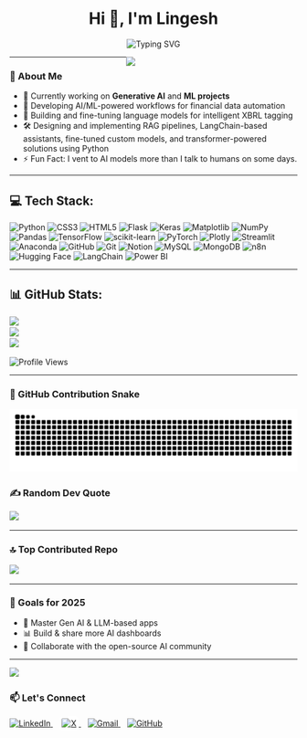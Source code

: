 <!-- GitHub Profile README for Lingesh-S -->

<h1 align="center">Hi 👋, I'm Lingesh</h1>
<p align="center">
  <img src="https://readme-typing-svg.herokuapp.com?font=Fira+Code&weight=500&size=24&pause=1000&color=00F7FF&center=true&vCenter=true&width=435&lines=Gen+AI+%7C+LLMs+%7C+ML+Explorer;Building+Cool+Things+with+Code;Welcome+to+my+GitHub+Profile!" alt="Typing SVG" />
</p>

<img align="right" src="https://media.giphy.com/media/qgQUggAC3Pfv687qPC/giphy.gif" width="300"/>

---
### 🧠 About Me
- 🔭 Currently working on **Generative AI** and **ML projects**
- 🌱 Developing AI/ML-powered workflows for financial data automation
- 🤖 Building and fine-tuning language models for intelligent XBRL tagging
- 🛠 Designing and implementing RAG pipelines, LangChain-based assistants, fine-tuned custom models, and transformer-powered solutions using Python
- ⚡ Fun Fact: I vent to AI models more than I talk to humans on some days.

  
---

## 💻 Tech Stack:
![Python](https://img.shields.io/badge/python-3670A0?style=for-the-badge&logo=python&logoColor=ffdd54) 
![CSS3](https://img.shields.io/badge/css3-%231572B6.svg?style=for-the-badge&logo=css3&logoColor=white) 
![HTML5](https://img.shields.io/badge/html5-%23E34F26.svg?style=for-the-badge&logo=html5&logoColor=white) 
![Flask](https://img.shields.io/badge/flask-%23000.svg?style=for-the-badge&logo=flask&logoColor=white) 
![Keras](https://img.shields.io/badge/Keras-%23D00000.svg?style=for-the-badge&logo=Keras&logoColor=white) 
![Matplotlib](https://img.shields.io/badge/Matplotlib-%23ffffff.svg?style=for-the-badge&logo=Matplotlib&logoColor=black) 
![NumPy](https://img.shields.io/badge/numpy-%23013243.svg?style=for-the-badge&logo=numpy&logoColor=white) 
![Pandas](https://img.shields.io/badge/pandas-%23150458.svg?style=for-the-badge&logo=pandas&logoColor=white) 
![TensorFlow](https://img.shields.io/badge/TensorFlow-%23FF6F00.svg?style=for-the-badge&logo=TensorFlow&logoColor=white) 
![scikit-learn](https://img.shields.io/badge/scikit--learn-%23F7931E.svg?style=for-the-badge&logo=scikit-learn&logoColor=white) 
![PyTorch](https://img.shields.io/badge/PyTorch-%23EE4C2C.svg?style=for-the-badge&logo=PyTorch&logoColor=white) 
![Plotly](https://img.shields.io/badge/Plotly-%233F4F75.svg?style=for-the-badge&logo=plotly&logoColor=white) 
![Streamlit](https://img.shields.io/badge/Streamlit-%23FE4B4B.svg?style=for-the-badge&logo=streamlit&logoColor=white) 
![Anaconda](https://img.shields.io/badge/Anaconda-%2344A833.svg?style=for-the-badge&logo=anaconda&logoColor=white) 
![GitHub](https://img.shields.io/badge/github-%23121011.svg?style=for-the-badge&logo=github&logoColor=white) 
![Git](https://img.shields.io/badge/git-%23F05033.svg?style=for-the-badge&logo=git&logoColor=white) 
![Notion](https://img.shields.io/badge/Notion-%23000000.svg?style=for-the-badge&logo=notion&logoColor=white) 
![MySQL](https://img.shields.io/badge/mysql-4479A1.svg?style=for-the-badge&logo=mysql&logoColor=white) 
![MongoDB](https://img.shields.io/badge/MongoDB-%234ea94b.svg?style=for-the-badge&logo=mongodb&logoColor=white) 
![n8n](https://img.shields.io/badge/n8n-%23EF7C14.svg?style=for-the-badge&logo=n8n&logoColor=white)
![Hugging Face](https://img.shields.io/badge/HuggingFace-%23FFCA00.svg?style=for-the-badge&logo=huggingface&logoColor=black)
![LangChain](https://img.shields.io/badge/LangChain-%23000000.svg?style=for-the-badge&logo=LangChain&logoColor=white)
![Power BI](https://img.shields.io/badge/power%20bi-F2C811?style=for-the-badge&logo=powerbi&logoColor=black)


---

## 📊 GitHub Stats:
![](https://github-readme-stats.vercel.app/api?username=Lingesh-s&theme=dark&hide_border=false&include_all_commits=true&count_private=true)<br/>
![](https://nirzak-streak-stats.vercel.app/?user=Lingesh-s&theme=dark&hide_border=false)<br/>
![](https://github-readme-stats.vercel.app/api/top-langs/?username=Lingesh-s&theme=dark&hide_border=false&include_all_commits=true&count_private=true&layout=compact)

![Profile Views](https://img.shields.io/badge/👁️_Profile_Views-555-blue?style=for-the-badge)

---
### 🐍 GitHub Contribution Snake

![snake gif](https://github.com/Lingesh-S/snake-animation/blob/output/github-contribution-grid-snake.svg)




### ✍️ Random Dev Quote
![](https://quotes-github-readme.vercel.app/api?type=horizontal&theme=dark)

---

### 🔝 Top Contributed Repo
![](https://github-contributor-stats.vercel.app/api?username=Lingesh-s&limit=5&theme=dark&combine_all_yearly_contributions=true)

---

### 🎯 Goals for 2025
- 🚀 Master Gen AI & LLM-based apps  
- 📊 Build & share more AI dashboards  
- 🤝 Collaborate with the open-source AI community  

---

[![](https://visitcount.itsvg.in/api?id=Lingesh-s&icon=0&color=0)](https://visitcount.itsvg.in)

<!-- Proudly created with GPRM + Custom Animation ❤️ -->

### 📫 Let's Connect   
<p>

<a href="https://www.linkedin.com/in/lingesh-s29/" target="_blank">
  <img alt="LinkedIn" width="30px" src="https://cdn.jsdelivr.net/gh/devicons/devicon/icons/linkedin/linkedin-original.svg">
</a>&nbsp;&nbsp;

<a href="https://x.com/LINGESH_S29" target="_blank">
  <img alt="X" width="28px" src="https://cdn.jsdelivr.net/gh/simple-icons/simple-icons/icons/x.svg" style="background-color:white; padding:4px; border-radius:6px;">
</a>&nbsp;&nbsp;

<a href="mailto:lingeshsrinivasan1@gmail.com" target="_blank">
  <img alt="Gmail" width="30px" src="https://upload.wikimedia.org/wikipedia/commons/4/4e/Gmail_Icon.png">
</a>&nbsp;&nbsp;

<a href="https://github.com/Lingesh-S" target="_blank">
   <img alt="GitHub" width="25px" src="https://github.githubassets.com/images/modules/logos_page/GitHub-Mark.png">
</a>

</p>


